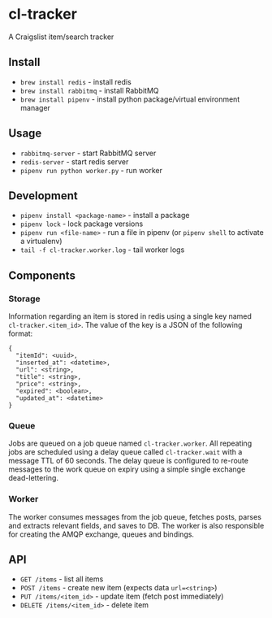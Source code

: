# cl-tracker

A Craigslist item/search tracker

## Install

- `brew install redis` - install redis
- `brew install rabbitmq` - install RabbitMQ
- `brew install pipenv` - install python package/virtual environment manager

## Usage

- `rabbitmq-server` - start RabbitMQ server
- `redis-server` - start redis server
- `pipenv run python worker.py` - run worker

## Development

- `pipenv install <package-name>` - install a package
- `pipenv lock` - lock package versions
- `pipenv run <file-name>` - run a file in pipenv (or `pipenv shell` to activate a virtualenv)
- `tail -f cl-tracker.worker.log` - tail worker logs

## Components

### Storage

Information regarding an item is stored in redis using a single key named `cl-tracker.<item_id>`. The value of the key is a JSON of the following format:

```
{
  "itemId": <uuid>,
  "inserted_at": <datetime>,
  "url": <string>,
  "title": <string>,
  "price": <string>,
  "expired": <boolean>,
  "updated_at": <datetime>
}
```

### Queue

Jobs are queued on a job queue named `cl-tracker.worker`. All repeating jobs are scheduled using a delay queue called `cl-tracker.wait` with a message TTL of 60 seconds. The delay queue is configured to re-route messages to the work queue on expiry using a simple single exchange dead-lettering.

### Worker

The worker consumes messages from the job queue, fetches posts, parses and extracts relevant fields, and saves to DB. The worker is also responsible for creating the AMQP exchange, queues and bindings.

## API

- `GET /items` - list all items
- `POST /items` - create new item (expects data `url=<string>`)
- `PUT /items/<item_id>` - update item (fetch post immediately)
- `DELETE /items/<item_id>` - delete item

